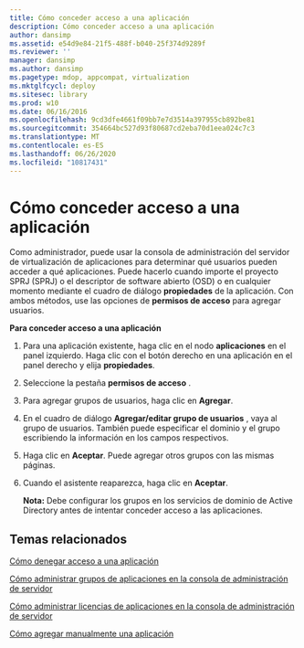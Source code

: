 ```yaml
---
title: Cómo conceder acceso a una aplicación
description: Cómo conceder acceso a una aplicación
author: dansimp
ms.assetid: e54d9e84-21f5-488f-b040-25f374d9289f
ms.reviewer: ''
manager: dansimp
ms.author: dansimp
ms.pagetype: mdop, appcompat, virtualization
ms.mktglfcycl: deploy
ms.sitesec: library
ms.prod: w10
ms.date: 06/16/2016
ms.openlocfilehash: 9cd3dfe4661f09bb7e7d3514a397955cb892be81
ms.sourcegitcommit: 354664bc527d93f80687cd2eba70d1eea024c7c3
ms.translationtype: MT
ms.contentlocale: es-ES
ms.lasthandoff: 06/26/2020
ms.locfileid: "10817431"
---
```

# Cómo conceder acceso a una aplicación


Como administrador, puede usar la consola de administración del servidor de virtualización de aplicaciones para determinar qué usuarios pueden acceder a qué aplicaciones. Puede hacerlo cuando importe el proyecto SPRJ (SPRJ) o el descriptor de software abierto (OSD) o en cualquier momento mediante el cuadro de diálogo **propiedades** de la aplicación. Con ambos métodos, use las opciones de **permisos de acceso** para agregar usuarios.

**Para conceder acceso a una aplicación**

1.  Para una aplicación existente, haga clic en el nodo **aplicaciones** en el panel izquierdo. Haga clic con el botón derecho en una aplicación en el panel derecho y elija **propiedades**.

2.  Seleccione la pestaña **permisos de acceso** .

3.  Para agregar grupos de usuarios, haga clic en **Agregar**.

4.  En el cuadro de diálogo **Agregar/editar grupo de usuarios** , vaya al grupo de usuarios. También puede especificar el dominio y el grupo escribiendo la información en los campos respectivos.

5.  Haga clic en **Aceptar**. Puede agregar otros grupos con las mismas páginas.

6.  Cuando el asistente reaparezca, haga clic en **Aceptar**.

    **Nota:**  Debe configurar los grupos en los servicios de dominio de Active Directory antes de intentar conceder acceso a las aplicaciones.

     

## Temas relacionados


[Cómo denegar acceso a una aplicación](how-to-deny-access-to-an-application.md)

[Cómo administrar grupos de aplicaciones en la consola de administración de servidor](how-to-manage-application-groups-in-the-server-management-console.md)

[Cómo administrar licencias de aplicaciones en la consola de administración de servidor](how-to-manage-application-licenses-in-the-server-management-console.md)

[Cómo agregar manualmente una aplicación](how-to-manually-add-an-application.md)

 

 





